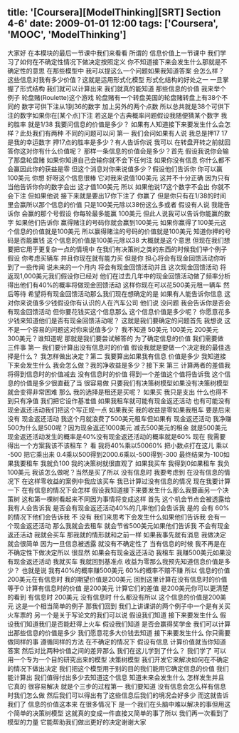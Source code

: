 title: '[Coursera][ModelThinking][SRT] Section 4-6'
date: 2009-01-01 12:00
tags: ['Coursera', 'MOOC', 'ModelThinking']
---

﻿大家好 在本模块的最后一节课中我们来看看
所谓的 信息价值上一节课中
我们学习了如何在不确定性情况下做决定按照定义
你不知道接下来会发生什么那就是不确定性的意思
在那些模型中 我可以提这么一个问题如果我知道答案 会怎么样？
这些信息对我有多少价值？这就是运用形式化模型 形式化结构的好处之一
一旦掌握了形式结构 我们就可以计算出来
我们就真的能知道 那些信息的价值
我来举个例子 轮盘赌(Roulette)这个游戏
轮盘赌有一个转盘美国的轮盘赌转盘上有38个不同的
数字可供下注从1到36的数字 加上另外的两个点数
所以总共就是38个可供下注的数字如果你在[某个点]下注
若这是个古典概率问题假设我随便猜某个数字 我的胜率
就是1/38 我要问信息的价值是多少？
如果有人知道接下来要发生什么会怎样？此处我们有两种
不同的问题可以问 第一 我们会问如果有人说
我总是押17 17是我的幸运数字
押17点的胜率是多少？有人告诉你说 我可以
在转盘开转之前就回答你这对你有什么价值呢？
那样一条信息的价值会是多少？首先 假设我说你会输了那盘轮盘赌
如果你知道自己会输你就不会下任何注
如果你没有信息 你什么都不会赢因此你的获益是零
但这个消息对你来说值多少？假设他们告诉你 你可以赢100美元
你想 好呀这个信息很棒 它对我来说值100美元
这并不十分正确 因为只有当他告诉你你的数字会出 这才值100美元
所以 如果他说17这个数字不会出 你就不会下注
但如果他说 接下来就是要出17你下注了 你赢了
但是你只有在1/38的时间里会赢所以那个信息的价值
只是100美元除以38份这么多或者 假设有人说
我能告诉你 会赢的那个号假设 你每轮最多能赢
100美元 但此人说我可以告诉你能赢的数字
如果他们告诉你 赢得赌注的号码你就会赢到100美元
如果你赢得了100美元这个信息的价值就是100美元
所以赢得赌注的号码的价值就是100美元
知道你押的号码是否能赢钱 这个信息的价值是100美元除以38 大概就是这个意思
但现在我们想要把它用于更复杂一点的情境中
在我们有决策树之类的东西的时候我们举个例子 假设
你考虑买辆车 并且你现在就有能力买 但是你
担心将会有现金回馈活动你听到了一些传闻
说未来的一个月内 将会有现金回馈活动并且 这次现金回馈活动
将返现1,000美元我们假设你已经对
他们在过去几年中的现金回馈活动做了频率分析
得出他们有40%的概率将做现金回馈活动
这样你现在可以花500美元租一辆车 然后等待
希望将有现金回馈活动那么我们现在想确定的是
如果有人能告诉你信息 这对你来说值多少钱假设你有认识的人在汽车公司
他们说 没问题 我会告诉你是否会有现金回馈活动
但你要花钱买这个信息那么 这个信息价值是多少呢？
你愿意花多少钱来知道他们是否有现金回馈活动呢？
这就是我们要确定的问题首先 我想说
这不是一个容易的问题这对你来说值多少？
我不知道 50美元 100美元 200美元 300美元？谁知道呢 那就是我们要尝试解答的
为了确定信息的价值 我们需要做
三件事 第一 我们要计算出没有信息时的价值
假设我就是要做一个决定我的最佳选择是什么？
我怎样做出决定？第二 我要算出如果我有信息 价值是多少
我知道接下来会发生什么 我会怎么做？我的净收益是多少？接下来
第三 计算两者的差值我将得到信息时的价值减去
没有信息时的价值 得到一个差值这个值将告诉我
这个信息的价值是多少很直截了当 很容易做
只要我们有决策树模型如果没有决策树模型
就会变得非常困难 那么 我的选择是租还是买呢？
如果买 我只是支出 什么也得不到只有净值
我们把它设作基准值 如果我租车就可能有现金返还活动
也有可能没有现金返还活动我们把这个写正规一点
如果我买 我的收益是零如果我租车 要是后来没有
现金返还活动 我这个月就浪费了500美元租车但如果有
现金返还活动 我净赚500为什么是500呢？因为现金返还1000美元
减去500美元的租金 就是500美元
现金返还活动发生的概率是40%没有现金返还活动的概率就是60%
现在 我需要得出一个方案我该不该租车？
看 我将40%乘以50060% 把小数点打在这儿 乘以
-500 把它乘出来 0.4乘以500得到2000.6乘以-500得到-300
最终结果为-100如果我要租车 我就负100
我的决策树就很直观了 如果我买车 我得到0如果租车 我负100美元
我该怎么做呢？当然是买了所以 没有信息时 我要考虑到
在没有信息的情况下 在这样零收益的案例中我应该买车
我已计算过没有信息的情况
现在我要计算一下 在有信息的情况下会怎样
假设我知道接下来要发生什么那么我要画另一个决策树
这和第一棵树看起来不同因为事情将变成这样
首先 这个机会节点会被透露给我有人会告诉我
是否会有现金返还活动40%的几率他们会告诉我
是的 会有 60%的情况下他们会告诉我 不 没有
我们来思考下会发生什么如果他们告诉我 会有一个现金返还活动
那么我就会去租车 就会节省500美元如果他们告诉我 不会有现金返还活动
我就会买车 那我就的情形就和之前一样
如果我事先就有消息 我做决定就会很简单
因为一旦信息被透露 就没有不确定性了
当有信息的时候 我不再是在不确定性下做决定所以 很显然
如果会有现金返还活动 我租车 我赚500美元如果没有现金返还活动
我就买车 我就回到基准点 收益为零那么我预先知道信息价值是多少？
也就是说 我有40%的概率赚500美元
60%的概率不赔不赚 所以 信息的价值200美元在有信息时
我的期望价值是200美元 回到这里计算在没有信息时的价值 等于0
计算有信息时的价值 是200美元
计算它们的差值 是200美元你可以更清楚的看到
有信息时 200美元 没有信息时 什么都没有所以 这个信息的价值是200美元
这是一个相当简单的例子 那我们回到
我们上讲课讲的两个例子中一个是有关买火车票的
另一个是关于写论文的我们可以说 假设我们知道
接下来要发生什么 假设我们知道我们是否能赶得上火车 假设我们知道
是否会赢得奖学金 我们可以计算出那些信息的价值是多少
我们愿意花多大价钱去知道 接下来要发生什么
你只需要做同样的事 遵循同样的方法
在不确定的情况下 假设有信息 计算价值就当你知道答案
然后对比两种价值之间的差异那么 我们在这儿学到了什么？
我们学了 可以用一个专为一个目的研究出来的模型
决策树模型 我们开发它来解决如何在不确定的情况下做出决定
我们把这个模型用于别的目的我们能用它确定信息的价值
我们能计算出 我们值得付出多少去知道这个信息
知道未来会发生什么 怎样发生并且 它真的
很容易解决 就是个三步的过程第一 我们要知道
没有信息会怎么样有信息时我们怎么做
然后我们可以得出有了这些信息后我们的境况会好多少
而这就告诉我们了 信息的价值这本来 在很多情况下
是一个我们在头脑中难以解决的事但用这个简单的决策树模型
这就真的变成一件直接又简单的事了所以 我们再一次看到了模型的力量
它能帮助我们做出更好的决定谢谢大家
